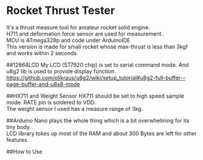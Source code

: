 # Rocket Thrust Tester
It's a thrust measure tool for amateur rocket solid engine.<br />
H711 and deformation force sensor are used for measurement.<br />
MCU is ATmega328p and code under ArduinoIDE<br />
This version is made for small rocket whose max-thrust is less than 3kgf and works within 2 seconds. <br />

##12864LCD
My LCD (ST7920 chip) is set to serial command mode. And u8g2 lib is used to provide display function.<br />
https://github.com/olikraus/u8g2/wiki/setup_tutorial#u8g2-full-buffer--page-buffer-and-u8x8-mode 

##HX711 and Weight Sensor
HX711 should be set to high speed sample mode: RATE pin is soldered to VDD.<br />
The weight sensor I used has a measure range of 3kg.<br />

##Arduino
Nano plays the whole thing which is a bit overwhelming for its tiny body.<br />
LCD library tokes up most of the RAM and about 300 Bytes are left for other features.<br />

##How to Use